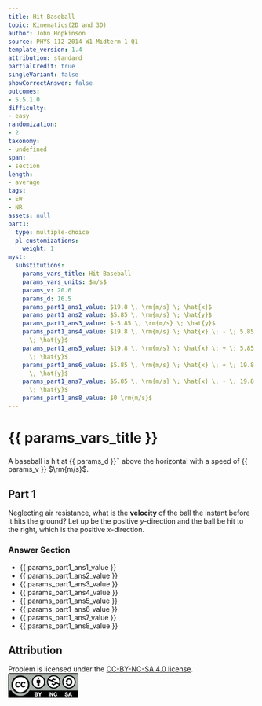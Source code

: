 ```yaml
---
title: Hit Baseball
topic: Kinematics(2D and 3D)
author: John Hopkinson
source: PHYS 112 2014 W1 Midterm 1 Q1
template_version: 1.4
attribution: standard
partialCredit: true
singleVariant: false
showCorrectAnswer: false
outcomes:
- 5.5.1.0
difficulty:
- easy
randomization:
- 2
taxonomy:
- undefined
span:
- section
length:
- average
tags:
- EW
- NR
assets: null
part1:
  type: multiple-choice
  pl-customizations:
    weight: 1
myst:
  substitutions:
    params_vars_title: Hit Baseball
    params_vars_units: $m/s$
    params_v: 20.6
    params_d: 16.5
    params_part1_ans1_value: $19.8 \, \rm{m/s} \; \hat{x}$
    params_part1_ans2_value: $5.85 \, \rm{m/s} \; \hat{y}$
    params_part1_ans3_value: $-5.85 \, \rm{m/s} \; \hat{y}$
    params_part1_ans4_value: $19.8 \, \rm{m/s} \; \hat{x} \; - \; 5.85 \, \rm{m/s}
      \; \hat{y}$
    params_part1_ans5_value: $19.8 \, \rm{m/s} \; \hat{x} \; + \; 5.85 \, \rm{m/s}
      \; \hat{y}$
    params_part1_ans6_value: $5.85 \, \rm{m/s} \; \hat{x} \; + \; 19.8 \, \rm{m/s}
      \; \hat{y}$
    params_part1_ans7_value: $5.85 \, \rm{m/s} \; \hat{x} \; - \; 19.8 \, \rm{m/s}
      \; \hat{y}$
    params_part1_ans8_value: $0 \rm{m/s}$
---
```

# {{ params_vars_title }}
A baseball is hit at {{ params_d }}$^\circ$ above the horizontal with a speed of {{ params_v }} $\rm{m/s}$.

## Part 1

Neglecting air resistance, what is the **velocity** of the ball the instant before it hits the ground? Let up be the positive $y$-direction and the ball be hit to the right, which is the positive $x$-direction.

### Answer Section

- {{ params_part1_ans1_value }}
- {{ params_part1_ans2_value }}
- {{ params_part1_ans3_value }}
- {{ params_part1_ans4_value }}
- {{ params_part1_ans5_value }}
- {{ params_part1_ans6_value }}
- {{ params_part1_ans7_value }}
- {{ params_part1_ans8_value }}

## Attribution

Problem is licensed under the [CC-BY-NC-SA 4.0 license](https://creativecommons.org/licenses/by-nc-sa/4.0/).<br> ![The Creative Commons 4.0 license requiring attribution-BY, non-commercial-NC, and share-alike-SA license.](https://raw.githubusercontent.com/firasm/bits/master/by-nc-sa.png)